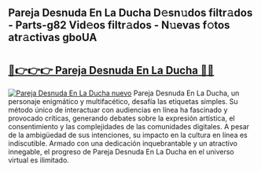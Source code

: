 ## Pareja Desnuda En La Ducha D𝚎sn𝚞dos filtr𝚊dos - Parts-g82 Vid𝚎os filtr𝚊dos - N𝚞evas f𝚘tos atr𝚊ctivas gboUA

# <h2><a href="http://mb1jno.tromn.icu/?c=Pareja+Desnuda+En+La+Ducha">🔗👉👉👉 Pareja Desnuda En La Ducha 🔗🔗</a></h2>

[![Pareja Desnuda En La Ducha nuevo](https://i.imgur.com/pEAQMta.gif)](http://mb1jno.tromn.icu/?c=Pareja+Desnuda+En+La+Ducha)
Pareja Desnuda En La Ducha, un personaje enigmático y multifacético, desafía las etiquetas simples. Su método único de interactuar con audiencias en línea ha fascinado y provocado críticas, generando debates sobre la expresión artística, el consentimiento y las complejidades de las comunidades digitales. A pesar de la ambigüedad de sus intenciones, su impacto en la cultura en línea es indiscutible. Armado con una dedicación inquebrantable y un atractivo innegable, el progreso de Pareja Desnuda En La Ducha en el universo virtual es ilimitado.
